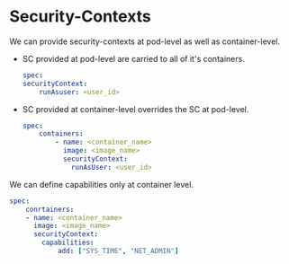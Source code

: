 # Security-Contexts 

We can provide security-contexts at pod-level as well as container-level.

- SC provided at pod-level are carried to all of it's containers.

    ```YAML
    spec:
    securityContext: 
        runAsuser: <user_id>
    ```
- SC provided at container-level overrides the SC at pod-level.

    ```YAML
    spec:
        containers:
            - name: <container_name>
              image: <image_name>
              securityContext:
                runAsUser: <user_id>
    ```

We can define capabilities only at container level.

```YAML
spec:
    conrtainers:
    - name: <container_name>
      image: <image_name>
      securityContext:
        capabilities:
            add: ["SYS_TIME", "NET_ADMIN"]
```